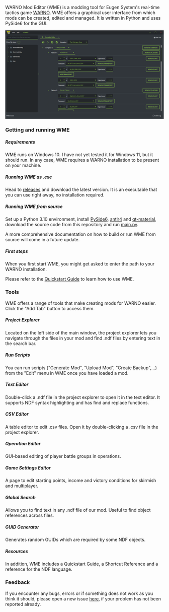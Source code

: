 WARNO Mod Editor (WME) is a modding tool for Eugen System's real-time tactics game [WARNO](https://store.steampowered.com/app/1611600/WARNO/). WME offers a graphical user interface from which mods can be created, edited and managed. It is written in Python and uses PySide6 for the GUI.

![preview](./resources/markdown/wme_preview.png) 

### Getting and running WME

##### Requirements

WME runs on Windows 10. I have not yet tested it for Windows 11, but it should run. In any case, WME requires a WARNO installation to be present on your machine.

##### Running WME as .exe

Head to [releases](https://github.com/Jonitr0/WarnoModEditor/releases) and download the latest version. It is an executable that you can use right away, no installation required.

##### Running WME from source

Set up a Python 3.10 environment, install [PySide6](https://pypi.org/project/PySide6/), [antlr4](https://www.antlr.org/) and [qt-material](https://pypi.org/project/qt-material/), download the source code from this repository and run [main.py](https://github.com/Jonitr0/WarnoModEditor/blob/main/main.py).

A more comprehensive documentation on how to build or run WME from source will come in a future update.

##### First steps

When you first start WME, you might get asked to enter the path to your WARNO installation. 

Please refer to the [Quickstart Guide](https://github.com/Jonitr0/WarnoModEditor/blob/main/resources/markdown/Quickstart.md) to learn how to use WME.

### Tools

WME offers a range of tools that make creating mods for WARNO easier. Click the "Add Tab" button to access them.

##### Project Explorer

Located on the left side of the main window, the project explorer lets you navigate through the files in your mod and find .ndf files by entering text in the search bar.

##### Run Scripts

You can run scripts ("Generate Mod", "Upload Mod", "Create Backup",...) from the "Edit" menu in WME once you have loaded a mod.

##### Text Editor

Double-click a .ndf file in the project explorer to open it in the text editor. It supports NDF syntax highlighting and has find and replace functions.

##### CSV Editor

A table editor to edit .csv files. Open it by double-clicking a .csv file in the project explorer.

##### Operation Editor

GUI-based editing of player battle groups in operations.

##### Game Settings Editor

A page to edit starting points, income and victory conditions for skirmish and multiplayer.

##### Global Search

Allows you to find text in any .ndf file of our mod. Useful to find object references across files.

##### GUID Generator

Generates random GUIDs which are required by some NDF objects.

##### Resources

In addition, WME includes a Quickstart Guide, a Shortcut Reference and a reference for the NDF language.

### Feedback

If you encounter any bugs, errors or if something does not work as you think it should, please open a new issue [here](https://github.com/Jonitr0/WarnoModEditor/issues), if your problem has not been reported already.